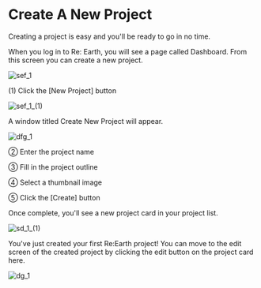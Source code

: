 # Create A New Project

Creating a project is easy and you'll be ready to go in no time.

When you log in to Re: Earth, you will see a page called Dashboard. From this screen you can create a new project.

![sef_1](https://github.com/CS-eukarya/User-Manual-English-/assets/154571156/45d8d2d6-58c2-42d0-b7c0-c038b74dd9f6)

(1) Click the [New Project] button 

![sef_1_(1)](https://github.com/CS-eukarya/User-Manual-English-/assets/154571156/5a5a4a28-c9e9-4e64-b45d-4c27d10dc727)

A window titled Create New Project will appear.

![dfg_1](https://github.com/CS-eukarya/User-Manual-English-/assets/154571156/443e60b2-bb8c-4eb8-9d0f-7c08a848037b)

② Enter the project name

③ Fill in the project outline

④ Select a thumbnail image

⑤ Click the [Create] button

Once complete, you'll see a new project card in your project list.

![sd_1_(1)](https://github.com/CS-eukarya/User-Manual-English-/assets/154571156/1433da71-b375-47ed-9b98-6d33be3a6092)

You've just created your first Re:Earth project! You can move to the edit screen of the created project by clicking the edit button on the project card here.

![dg_1](https://github.com/CS-eukarya/User-Manual-English-/assets/154571156/70b58a2a-08bd-4625-82d5-69c63834e728)
